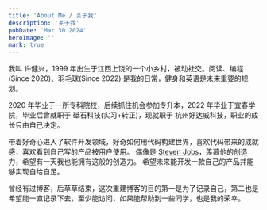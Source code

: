 ```yaml
---
title: 'About Me / 关于我'
description: '关于我'
pubDate: 'Mar 30 2024'
heroImage: ''
mark: true
---
```


我叫 许健兴，1999 年出生于江西上饶的一个小乡村，被动社交。阅读、编程(Since 2020)、羽毛球(Since 2022) 是我的日常，健身和英语是未来重要的规划。

2020 年毕业于一所专科院校，后续抓住机会参加专升本，2022 年毕业于宜春学院，毕业后曾就职于 砥石科技(实习+转正)，现就职于 杭州好达威科技，职业的成长只由自己决定。


带着好奇心进入了软件开发领域，好奇如何用代码构建世界，喜欢代码带来的成就感，喜欢看到自己写的产品被用户使用。
偶像是 [Steven Jobs](https://en.wikipedia.org/wiki/Steve_Jobs)，羡慕他的创造力，希望有一天我也能拥有这般的创造力。
希望未来能开发一款自己的产品并能够实现自给自足。 


曾经有过博客，后草草结束，这次重建博客的目的第一是为了记录自己，第二也是希望能一直记录下去，至少能访问，如果能帮助到一些同学，也是我的荣幸。
